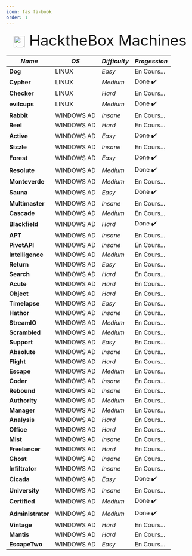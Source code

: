 ```yaml
---
icon: fas fa-book
order: 1
---
```



<div style="text-align: center; font-size: 40px;">
  <img src="https://i.ibb.co/4nqKzbkW/Hackthebox-cube.png" alt="HackTheBox Logo" width="30" style="vertical-align: middle;">
  HacktheBox Machines
</div>



| **_Name_** 	| **_OS_** 	| **_Difficulty_** 	| **_Progession_** 	|
|---	|---	|---	|---	|
| **Dog** 	| LINUX 	| _Easy_ 	| En Cours... 	|
| **Cypher** 	| LINUX 	| _Medium_ 	| Done ✔️ 	|
| **Checker** 	| LINUX 	| _Hard_ 	| En Cours... 	|
| **evilcups** 	| LINUX 	| _Medium_ 	| Done ✔️ 	|
| **Rabbit** 	| WINDOWS AD 	| _Insane_ 	| En Cours... 	|
| **Reel** 	| WINDOWS AD 	| _Hard_ 	| En Cours... 	|
| **Active** 	| WINDOWS AD 	| _Easy_ 	| Done ✔️ 	|
| **Sizzle** 	| WINDOWS AD 	| _Insane_ 	| En Cours... 	|
| **Forest** 	| WINDOWS AD 	| _Easy_ 	| Done ✔️ 	|
| **Resolute** 	| WINDOWS AD 	| _Medium_ 	| Done ✔️ 	|
| **Monteverde** 	| WINDOWS AD 	| _Medium_ 	| En Cours... 	|
| **Sauna** 	| WINDOWS AD 	| _Easy_ 	| Done ✔️ 	|
| **Multimaster** 	| WINDOWS AD 	| _Insane_ 	| En Cours... 	|
| **Cascade** 	| WINDOWS AD 	| _Medium_ 	| En Cours... 	|
| **Blackfield** 	| WINDOWS AD 	| _Hard_ 	| Done ✔️ 	|
| **APT** 	| WINDOWS AD 	| _Insane_ 	| En Cours... 	|
| **PivotAPI** 	| WINDOWS AD 	| _Insane_ 	| En Cours... 	|
| **Intelligence** 	| WINDOWS AD 	| _Medium_ 	| En Cours... 	|
| **Return** 	| WINDOWS AD 	| _Easy_ 	| En Cours... 	|
| **Search** 	| WINDOWS AD 	| _Hard_ 	| En Cours... 	|
| **Acute** 	| WINDOWS AD 	| _Hard_ 	| En Cours... 	|
| **Object** 	| WINDOWS AD 	| _Hard_ 	| En Cours... 	|
| **Timelapse** 	| WINDOWS AD 	| _Easy_ 	| En Cours... 	|
| **Hathor** 	| WINDOWS AD 	| _Insane_ 	| En Cours... 	|
| **StreamIO** 	| WINDOWS AD 	| _Medium_ 	| En Cours... 	|
| **Scrambled** 	| WINDOWS AD 	| _Medium_ 	| En Cours... 	|
| **Support** 	| WINDOWS AD 	| _Easy_ 	| En Cours... 	|
| **Absolute** 	| WINDOWS AD 	| _Insane_ 	| En Cours... 	|
| **Flight** 	| WINDOWS AD 	| _Hard_ 	| En Cours... 	|
| **Escape** 	| WINDOWS AD 	| _Medium_ 	| En Cours... 	|
| **Coder** 	| WINDOWS AD 	| _Insane_ 	| En Cours... 	|
| **Rebound** 	| WINDOWS AD 	| _Insane_ 	| En Cours... 	|
| **Authority** 	| WINDOWS AD 	| _Medium_ 	| En Cours... 	|
| **Manager** 	| WINDOWS AD 	| _Medium_ 	| En Cours... 	|
| **Analysis** 	| WINDOWS AD 	| _Hard_ 	| En Cours... 	|
| **Office** 	| WINDOWS AD 	| _Hard_ 	| En Cours... 	|
| **Mist** 	| WINDOWS AD 	| _Insane_ 	| En Cours... 	|
| **Freelancer** 	| WINDOWS AD 	| _Hard_ 	| En Cours... 	|
| **Ghost** 	| WINDOWS AD 	| _Insane_ 	| En Cours... 	|
| **Infiltrator** 	| WINDOWS AD 	| _Insane_ 	| En Cours... 	|
| **Cicada** 	| WINDOWS AD 	| _Easy_ 	| Done ✔️ 	|
| **University** 	| WINDOWS AD 	| _Insane_ 	| En Cours... 	|
| **Certified** 	| WINDOWS AD 	| _Medium_ 	| Done ✔️ 	|
| **Administrator** 	| WINDOWS AD 	| _Medium_ 	| Done ✔️ 	|
| **Vintage** 	| WINDOWS AD 	| _Hard_ 	| En Cours... 	|
| **Mantis** 	| WINDOWS AD 	| _Hard_ 	| En Cours... 	|
| **EscapeTwo** 	| WINDOWS AD 	| _Easy_ 	| En Cours... 	|